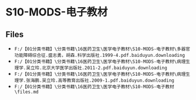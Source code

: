 # S10-MODS-电子教材

## Files

- `F:/【01分类书籍】\分类书籍\16医药卫生\医学电子教材\S10-MODS-电子教材\多器官功能障碍综合征.盛志勇，胡森.科学出版社.1999-4.pdf.baiduyun.downloading`
- `F:/【01分类书籍】\分类书籍\16医药卫生\医学电子教材\S10-MODS-电子教材\病理生理学.吴立玲.北京大学医学出版社.2011-2.pdf.baiduyun.downloading`
- `F:/【01分类书籍】\分类书籍\16医药卫生\医学电子教材\S10-MODS-电子教材\病理生理学.张海鹏.吴立玲.高等教育出版社.2009-1.pdf.baiduyun.downloading`
- `F:/【01分类书籍】\分类书籍\16医药卫生\医学电子教材\S10-MODS-电子教材\files.md`
